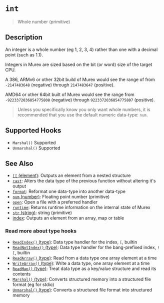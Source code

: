 # `int`

> Whole number (primitive)

## Description

An integer is a whole number (eg 1, 2, 3, 4) rather than one with a decimal
point (such as 1.1).

Integers in Murex are sized based on the bit (or word) size of the target
CPU.

A 386, ARMv6 or other 32bit build of Murex would see the range of from
`-2147483648` (negative) through `2147483647` (positive).

AMD64 or other 64bit built of Murex would see the range from
`-9223372036854775808` (negative) through `9223372036854775807` (positive).

> Unless you specifically know you only want whole numbers, it is recommended
> that you use the default numeric data-type: `num`.

## Supported Hooks

* `Marshal()`
    Supported
* `Unmarshal()`
    Supported

## See Also

* [`[[` (element)](../commands/element.md):
  Outputs an element from a nested structure
* [`cast`](../commands/cast.md):
  Alters the data type of the previous function without altering it's output
* [`format`](../commands/format.md):
  Reformat one data-type into another data-type
* [`num` (number)](../types/num.md):
  Floating point number (primitive)
* [`open`](../commands/open.md):
  Open a file with a preferred handler
* [`runtime`](../commands/runtime.md):
  Returns runtime information on the internal state of Murex
* [`str` (string)](../types/str.md):
  string (primitive)
* [index](../commands/item-index.md):
  Outputs an element from an array, map or table

### Read more about type hooks

- [`ReadIndex()` (type)](../apis/ReadIndex.md): Data type handler for the index, `[`, builtin
- [`ReadNotIndex()` (type)](../apis/ReadNotIndex.md): Data type handler for the bang-prefixed index, `![`, builtin
- [`ReadArray()` (type)](../apis/ReadArray.md): Read from a data type one array element at a time
- [`WriteArray()` (type)](../apis/WriteArray.md): Write a data type, one array element at a time
- [`ReadMap()` (type)](../apis/ReadMap.md): Treat data type as a key/value structure and read its contents
- [`Marshal()` (type)](../apis/Marshal.md): Converts structured memory into a structured file format (eg for stdio)
- [`Unmarshal()` (type)](../apis/Unmarshal.md): Converts a structured file format into structured memory
